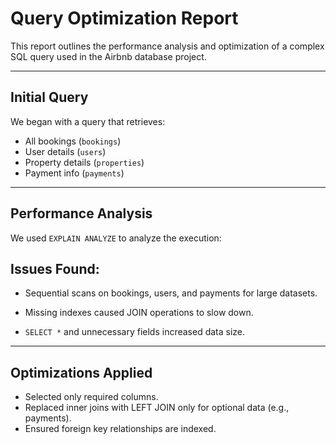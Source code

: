 # Query Optimization Report

This report outlines the performance analysis and optimization of a complex SQL query used in the Airbnb database project.

---

## Initial Query

We began with a query that retrieves:
- All bookings (`bookings`)
- User details (`users`)
- Property details (`properties`)
- Payment info (`payments`)

---

## Performance Analysis

We used `EXPLAIN ANALYZE` to analyze the execution:

## Issues Found:
* Sequential scans on bookings, users, and payments for large datasets.

* Missing indexes caused JOIN operations to slow down.

* `SELECT *` and unnecessary fields increased data size.

---

## Optimizations Applied

* Selected only required columns.
* Replaced inner joins with LEFT JOIN only for optional data (e.g., payments).
* Ensured foreign key relationships are indexed.